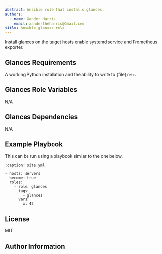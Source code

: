 ```yaml
---
abstract: Ansible role that installs glances.
authors:
  - name: Xander Harris
    email: xandertheharris@Gmail.com
title: Ansible glances role
---
```


Install glances on the target hosts enable systemd service and
Prometheus exporter.

## Glances Requirements

A working Python installation and the ability to write to {file}`/etc`.

## Glances Role Variables

N/A

## Glances Dependencies

N/A

## Example Playbook

This can be run using a playbook similar to the one below.

```{code-block} yaml
:caption: site.yml

- hosts: servers
  become: true
  roles:
    - role: glances
      tags:
        - glances
      vars:
        x: 42
```

## License

MIT

## Author Information

```{sectionauthor} Xander Harris <xandertheharris@gmail.com>

```

<!-- vim: set ft=markdown colorcolumn=80: -->
